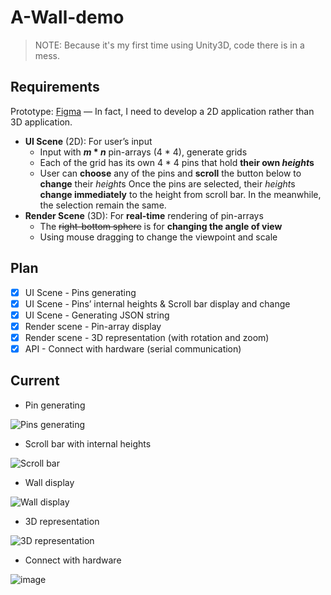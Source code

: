 # A-Wall-demo

> NOTE: Because it's my first time using Unity3D, code there is in a mess.

## Requirements

Prototype: [Figma](https://www.figma.com/file/GHDlVUXCCPqTFhS1Gh3XL2/demo?type=design&node-id=0%3A1&mode=design&t=Zj3Btugz5ezKObkT-1) — In fact, I need to develop a 2D application rather than 3D application.

* **UI Scene** (2D): For user’s input
  * Input with ***m* * *n*** pin-arrays (4 * 4), generate grids
  * Each of the grid has its own 4 * 4 pins that hold **their own *height*s**
  * User can **choose** any of the pins and **scroll** the button below to **change** their *height*s
    Once the pins are selected, their *height*s **change immediately** to the height from scroll bar.
    In the meanwhile, the selection remain the same.
* **Render Scene** (3D): For **real-time** rendering of pin-arrays
  * The ~~right-bottom sphere~~ is for **changing the angle of view**
  * Using mouse dragging to change the viewpoint and scale

## Plan

* [x] UI Scene - Pins generating
* [x] UI Scene - Pins’ internal heights & Scroll bar display and change
* [x] UI Scene - Generating JSON string
* [x] Render scene - Pin-array display
* [x] Render scene - 3D representation (with rotation and zoom)
* [x] API - Connect with hardware (serial communication)

## Current

* Pin generating

![Pins generating](https://github.com/huang-feiyu/A-Wall-demo/assets/70138429/0c680878-96fa-4f52-a630-2ab3e0982e8d)

* Scroll bar with internal heights

![Scroll bar](https://github.com/huang-feiyu/A-Wall-demo/assets/70138429/eb544df0-abc4-45aa-8e9a-a9238bf56a61)

* Wall display

![Wall display](https://github.com/huang-feiyu/A-Wall-demo/assets/70138429/0e4a8f2f-4884-4d9b-b31b-ff0f24fb5e17)

* 3D representation

![3D representation](https://github.com/huang-feiyu/A-Wall-demo/assets/70138429/9afbaa18-16a0-4778-9c4c-1b61dadcba1b)

* Connect with hardware

![image](https://github.com/huang-feiyu/A-Wall-demo/assets/70138429/918d029d-f135-4ac9-be8e-f2f906bca217)
